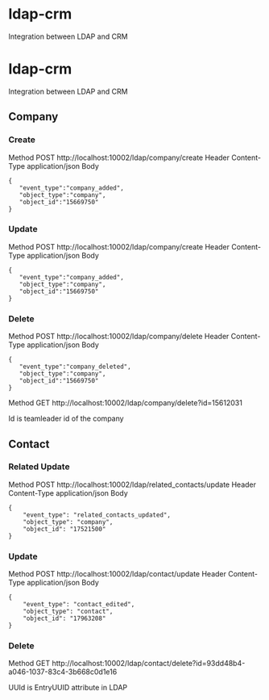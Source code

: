 # ldap-crm
Integration between LDAP and CRM

# ldap-crm
Integration between LDAP and CRM

## Company

### Create

Method	POST 		http://localhost:10002/ldap/company/create
Header	Content-Type	application/json
Body

    {  
       "event_type":"company_added",
       "object_type":"company",
       "object_id":"15669750"
    }

### Update

Method	POST 		http://localhost:10002/ldap/company/create
Header	Content-Type	application/json
Body

    {  
       "event_type":"company_added",
       "object_type":"company",
       "object_id":"15669750"
    }

### Delete

Method	POST 		http://localhost:10002/ldap/company/delete
Header	Content-Type	application/json
Body

    {  
       "event_type":"company_deleted",
       "object_type":"company",
       "object_id":"15669750"
    }

Method	GET	http://localhost:10002/ldap/company/delete?id=15612031

Id is teamleader id of the company

## Contact

### Related Update

Method	POST 		    http://localhost:10002/ldap/related_contacts/update
Header	Content-Type	application/json
Body

    {
        "event_type": "related_contacts_updated",
        "object_type": "company",
        "object_id": "17521500"
    }

### Update

Method	POST 		    http://localhost:10002/ldap/contact/update
Header	Content-Type	application/json
Body

    {
        "event_type": "contact_edited",
        "object_type": "contact",
        "object_id": "17963208"
    }

### Delete

Method	GET 		http://localhost:10002/ldap/contact/delete?id=93dd48b4-a046-1037-83c4-3b668c0d1e16

UUId is EntryUUID attribute in LDAP
